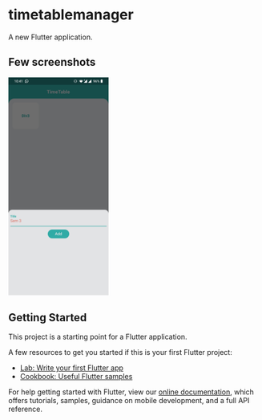 # timetablemanager

A new Flutter application.

## Few screenshots

<img src="https://raw.githubusercontent.com/meetpatel5720/app-screens/master/app-screens/timetablemanager/Screenshot1.jpg?raw=true" style="width:200px;&quot;">

## Getting Started

This project is a starting point for a Flutter application.

A few resources to get you started if this is your first Flutter project:

- [Lab: Write your first Flutter app](https://flutter.dev/docs/get-started/codelab)
- [Cookbook: Useful Flutter samples](https://flutter.dev/docs/cookbook)

For help getting started with Flutter, view our
[online documentation](https://flutter.dev/docs), which offers tutorials,
samples, guidance on mobile development, and a full API reference.
